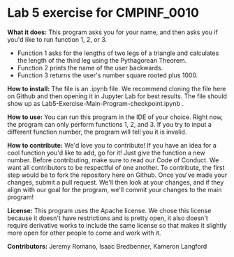 # Lab 5 exercise for CMPINF_0010

**What it does:** This program asks you for your name, and then asks you if you'd like to run function 1, 2, or 3. 

* Function 1 asks for the lengths of two legs of a triangle and calculates the length of the third leg using the Pythagorean Theorem.
* Function 2 prints the name of the user backwards. 
* Function 3 returns the user's number square rooted plus 1000. 

**How to install:**  The file is an .ipynb file. We recommend cloning the file here on Github and then opening it in Jupyter Lab for best results. The file should show up as Lab5-Exercise-Main-Program-checkpoint.ipynb .

**How to use:** You can run this program in the IDE of your choice. Right now, the program can only perform functions 1, 2, and 3. If you try to input a different function number, the program will tell you it is invalid. 



**How to contribute:** We'd love you to contribute! If you have an idea for a cool function you'd like to add, go for it! Just give the function a new number. Before contributing, make sure to read our Code of Conduct. We want all contributors to be respectful of one another. To contribute, the first step would be to fork the repository here on Github. Once you've made your changes, submit a pull request. We'll then look at your changes, and if they align with our goal for the program, we'll commit your changes to the main program! 

**License:** This program uses the Apache license. We chose this license because it doesn't have restrictions and is pretty open, it also doesn't require derivative works to include the same license so that makes it slightly more open for other people to come and work with it.



**Contributors:** Jeremy Romano, Isaac Bredbenner, Kameron Langford
